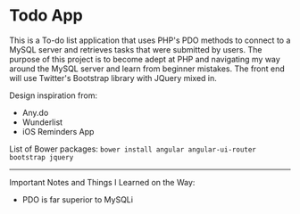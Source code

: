 # Todo App

This is a To-do list application that uses PHP's PDO methods to connect to a MySQL server and retrieves tasks that were submitted by users. The purpose of this project is to become adept at PHP and navigating my way around the MySQL server and learn from beginner mistakes. The front end will use Twitter's Bootstrap library with JQuery mixed in.

Design inspiration from:
- Any.do
- Wunderlist
- iOS Reminders App

List of Bower packages:
`bower install angular angular-ui-router bootstrap jquery`

---
Important Notes and Things I Learned on the Way:
- PDO is far superior to MySQLi